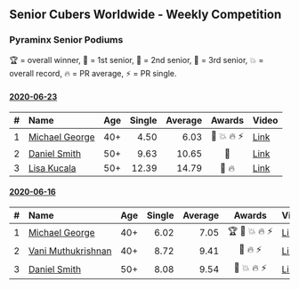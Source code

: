 ## Senior Cubers Worldwide - Weekly Competition
### Pyraminx Senior Podiums
🏆 = overall winner, 🥇 = 1st senior, 🥈 = 2nd senior, 🥉 = 3rd senior, 💥 = overall record, 🔥 = PR average, ⚡ = PR single.

#### [2020-06-23](2020-06-23.md)

| # | Name | Age | Single | Average | Awards | Video |
| :--: | :-- | :--: | --: | --: | :--: | :-- |
| 1 | [<span style="white-space: nowrap">Michael George</span>](../../persons/michael_george/pyram.md) | 40+ | 4.50 | 6.03 | <span style="white-space: nowrap">🥇 💥 🔥 ⚡</span> | [Link](https://www.facebook.com/events/1618516681636159/permalink/1623347121153115/) |
| 2 | [<span style="white-space: nowrap">Daniel Smith</span>](../../persons/daniel_smith/pyram.md) | 50+ | 9.63 | 10.65 | 🥈 | [Link](https://www.facebook.com/events/1618516681636159/permalink/1624493677705126/) |
| 3 | [<span style="white-space: nowrap">Lisa Kucala</span>](../../persons/lisa_kucala/pyram.md) | 50+ | 12.39 | 14.79 | <span style="white-space: nowrap">🥉 🔥</span> | [Link](https://www.facebook.com/events/1618516681636159/permalink/1624302671057560/) |

#### [2020-06-16](2020-06-16.md)

| # | Name | Age | Single | Average | Awards | Video |
| :--: | :-- | :--: | --: | --: | :--: | :-- |
| 1 | [<span style="white-space: nowrap">Michael George</span>](../../persons/michael_george/pyram.md) | 40+ | 6.02 | 7.05 | <span style="white-space: nowrap">🏆 🥇 💥 🔥 ⚡</span> | [Link](https://www.facebook.com/events/296087658445428/permalink/296273825093478/) |
| 2 | [<span style="white-space: nowrap">Vani Muthukrishnan</span>](../../persons/vani_muthukrishnan/pyram.md) | 40+ | 8.72 | 9.41 | <span style="white-space: nowrap">🥈 🔥 ⚡</span> | [Link](https://www.facebook.com/events/296087658445428/permalink/297660754954785/) |
| 3 | [<span style="white-space: nowrap">Daniel Smith</span>](../../persons/daniel_smith/pyram.md) | 50+ | 8.08 | 9.54 | <span style="white-space: nowrap">🥉 💥 🔥 ⚡</span> | [Link](https://www.facebook.com/events/296087658445428/permalink/301316697922524/) |


<!-- Global site tag (gtag.js) - Google Analytics -->
<script async src="https://www.googletagmanager.com/gtag/js?id=UA-86348435-3"></script>
<script>window.dataLayer = window.dataLayer || []; function gtag() {dataLayer.push(arguments);} gtag('js', new Date()); gtag('config', 'UA-86348435-3');</script>
